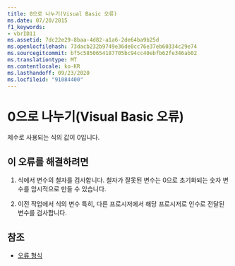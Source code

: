 ```yaml
---
title: 0으로 나누기(Visual Basic 오류)
ms.date: 07/20/2015
f1_keywords:
- vbrID11
ms.assetid: 7dc22e29-8baa-4d82-a1a6-2de64ba9b25d
ms.openlocfilehash: 73dacb232b9749e36de0cc76e37eb60334c29e74
ms.sourcegitcommit: bf5c5850654187705bc94cc40ebfb62fe346ab02
ms.translationtype: MT
ms.contentlocale: ko-KR
ms.lasthandoff: 09/23/2020
ms.locfileid: "91084400"
---
```

# <a name="division-by-zero-visual-basic-error"></a>0으로 나누기(Visual Basic 오류)

제수로 사용되는 식의 값이 0입니다.  
  
## <a name="to-correct-this-error"></a>이 오류를 해결하려면  
  
1. 식에서 변수의 철자를 검사합니다. 철자가 잘못된 변수는 0으로 초기화되는 숫자 변수를 암시적으로 만들 수 있습니다.  
  
2. 이전 작업에서 식의 변수 특히, 다른 프로시저에서 해당 프로시저로 인수로 전달된 변수를 검사합니다.  
  
## <a name="see-also"></a>참조

- [오류 형식](../programming-guide/language-features/error-types.md)
